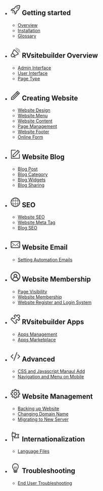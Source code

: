 - ## ![image](images/icon_getting_started.svg) Getting started
    - [Overview](overview.md)   
    - [Installation](installation.md)
    - [Glossary](glossary.md)

- ## ![image](images/icon_overview.svg) RVsitebuilder Overview
    - [Admin Interface](admin-interface.md) 
    - [User Interface](user-interface.md) 
    - [Page Type](page-type.md)

- ## ![image](images/icon_creating_website.svg) Creating Website
    - [Website Design](website-design.md)
    - [Website Menu](website-menu.md)
    - [Website Content](website-content.md)
    - [Page Management](page-management.md)
    - [Website Footer](website-footer.md)
    - [Online Form](online-form.md)

- ## ![image](images/icon_blog.svg) Website Blog
    - [Blog Post](blog-post.md)
    - [Blog Category](blog-category.md)
    - [Blog Widgets](blog-widget.md)
    - [Blog Sharing](blog-sharing.md)

- ## ![image](images/icon_seo.svg) SEO
    - [Website SEO](website-seo.md)
    - [Website Meta Tag](website-meta-tag.md)
    - [Blog SEO](blog-seo.md)

- ## ![image](images/icon_email.svg) Website Email
    - [Setting Automation Emails](email-template.md)

- ## ![image](images/icon_membership.svg) Website Membership
    - [Page Visibility](page-visibility.md)
    - [Website Membership](website-membership.md)
    - [Website Register and Login System](register-and-login-system.md)

- ## ![image](images/icon_apps.svg) RVsitebuilder Apps
    - [Apps Management](apps.md)
    - [Apps Marketplace](apps-marketplace.md)

- ## ![image](images/icon_advanced.svg) Advanced
    - [CSS and Javascript Manaul Add](css-and-javascript.md)
    - [Navigation and Menu on Mobile](navigation-menu-on-mobile.md)

- ## ![image](images/icon_management.svg) Website Management
    - [Backing up Website](backup-website.md)
    - [Changing Domain Name](change-domainname.md)
    - [Migrating to New Server](migration.md)

- ## ![image](images/icon_internationalization.svg) Internationalization
    - [Language Files](language-file.md)

- ## ![image](images/icon_troubleshooting.svg) Troubleshooting
    - [End User Troubleshooting](https://support.rvglobalsoft.com/hc/en-us/categories/360002328334)
